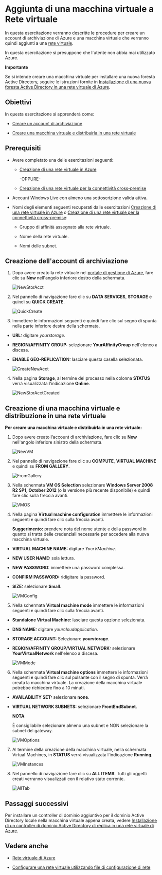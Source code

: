 <properties  linkid="manage-services-add-a-vm-to-a-virtual-network" urlDisplayName="Add a VM to virtual network" pageTitle="Add a virtual machine to a virtual network - Azure" metaKeywords="" description="A tutorial that teaches you how to create a storage account and virtual machine (VM) that you add to an Azure virtual network." metaCanonical="" services="virtual-machines,virtual-network" documentationCenter="" title="Add a Virtual Machine to a Virtual Network" authors="" solutions="" manager="" editor="" />

<h1>Aggiunta di una macchina virtuale a Rete virtuale</h1>

<!--SOMEWHERE IN THIS TUTORIAL I NEED TO XREF TO THE OTHER VMACHINE TUTORIAL -->

In questa esercitazione verranno descritte le procedure per creare un account di archiviazione di Azure e una macchina virtuale che verranno quindi aggiunti a una [rete virtuale][1].

In questa esercitazione si presuppone che l'utente non abbia mai utilizzato Azure.
 
<div  class="dev-callout"> 
<b>Importante</b>

<p>Se si intende creare una macchina virtuale per installare una nuova foresta Active Directory, seguire le istruzioni fornite in <a href="../active-directory-forest/">Installazione di una nuova foresta Active Directory in una rete virtuale di Azure</a>.</p>
</div>

## Obiettivi

In questa esercitazione si apprenderà come:

* [Creare un account di archiviazione](#CreateStorageAcct)

* [Creare una macchina virtuale e distribuirla in una rete virtuale](#CreateVM)

## Prerequisiti

* Avere completato una delle esercitazioni seguenti:
  
  * [Creazione di una rete virtuale in Azure](/en-us/manage/services/networking/create-a-virtual-network/)
    
    -OPPURE-
  * [Creazione di una rete virtuale per la connettività cross-premise](/en-us/manage/services/networking/cross-premises-connectivity/)

* Account Windows Live con almeno una sottoscrizione valida attiva.

* Nomi degli elementi seguenti recuperati dalle esercitazioni [Creazione di una rete virtuale in Azure](/en-us/manage/services/networking/create-a-virtual-network/) o [Creazione di una rete virtuale per la connettività cross-premise](/en-us/manage/services/networking/cross-premises-connectivity/):
  
  * Gruppo di affinità assegnato alla rete virtuale.
  
  * Nome della rete virtuale.
  
  * Nomi delle subnet.

## <a name="CreateStorageAcct">Creazione dell'account di archiviazione</a>

1.  Dopo avere creato la rete virtuale nel [portale di gestione di Azure][2], fare clic su **New** nell'angolo inferiore destro della schermata.
    
    ![NewStorAcct](./media/virtual-networks-add-virtual-machine/VNTut3_01_NewStorageAccount.png)

2.  Nel pannello di navigazione fare clic su **DATA SERVICES**, **STORAGE** e quindi su **QUICK CREATE**.
    
    ![QuickCreate](./media/virtual-networks-add-virtual-machine/VNTut3_02_StorageAcct_QuickCreate.png)

3.  Immettere le informazioni seguenti e quindi fare clic sul segno di spunta nella parte inferiore destra della schermata.

* **URL:** digitare *yourstorage*.

* **REGION/AFFINITY GROUP:** selezionare **YourAffinityGroup** nell'elenco a discesa.

* **ENABLE GEO-REPLICATION:** lasciare questa casella selezionata.
  
  ![CreateNewAcct](./media/virtual-networks-add-virtual-machine/VNTut3_03_CreateNewStorageAccount.png)

4.  Nella pagina **Storage**, al termine del processo nella colonna **STATUS** verrà visualizzata l'indicazione **Online**.
    
    ![NewStorAcctCreated](./media/virtual-networks-add-virtual-machine/VNTut3_04_NewStorageAcctCreated.png)


## <a name="CreateVM">Creazione di una macchina virtuale e distribuzione in una rete virtuale</a>
**Per creare una macchina virtuale e distribuirla in una rete virtuale:**

1.  Dopo avere creato l'account di archiviazione, fare clic su **New** nell'angolo inferiore sinistro della schermata.
    
    ![NewVM](./media/virtual-networks-add-virtual-machine/VNTut3_05_NewVM.png)

2.  Nel pannello di navigazione fare clic su **COMPUTE**, **VIRTUAL MACHINE** e quindi su **FROM GALLERY**.
    
    ![FromGallery](./media/virtual-networks-add-virtual-machine/VNTut3_06_VM_FromGallery.png)

3.  Nella schermata **VM OS Selection** selezionare **Windows Server 2008 R2 SP1, October 2012** (o la versione più recente disponibile) e quindi fare clic sulla freccia avanti.
    
    ![VMOS](./media/virtual-networks-add-virtual-machine/VNTut3_07_VMOSSelect_Win2008R2.png)

4.  Nella pagina **Virtual machine configuration** immettere le informazioni seguenti e quindi fare clic sulla freccia avanti. <!-- SHOULD WE TELL USERS TO WRITE DOWN USER NAME AND PASS?? -->
    
    **Suggerimento:** prendere nota del nome utente e della password in quanto si tratta delle credenziali necessarie per accedere alla nuova macchina virtuale.

* **VIRTUAL MACHINE NAME:** digitare *YourVMachine*.

* **NEW USER NAME:** sola lettura.

* **NEW PASSWORD:** immettere una password complessa.

* **CONFIRM PASSWORD:** ridigitare la password.

* **SIZE:** selezionare **Small**.
  
	![VMConfig](./media/virtual-networks-add-virtual-machine/VNTut3_08_VMConfig.png)

5.  Nella schermata **Virtual machine mode** immettere le informazioni seguenti e quindi fare clic sulla freccia avanti.

* **Standalone Virtual Machine:** lasciare questa opzione selezionata.

* **DNS NAME:** digitare *yourcloudapplication*.

* **STORAGE ACCOUNT:** Selezionare **yourstorage**.

* **REGION/AFFINITY GROUP/VIRTUAL NETWORK:** selezionare **YourVirtualNetwork** nell'elenco a discesa.
  
	![VMMode](./media/virtual-networks-add-virtual-machine/VNTut3_09_VMMode.png)

6.  Nella schermata **Virtual machine options** immettere le informazioni seguenti e quindi fare clic sul pulsante con il segno di spunta. Verrà creata la macchina virtuale. La creazione della macchina virtuale potrebbe richiedere fino a 10 minuti.
    <!-- CONFIRM HOW LONG IT CAN TAKE ON AVG FOR VMACHINE TO BE CREATED -->

* **AVAILABILITY SET:** selezionare **none**.

* **VIRTUAL NETWORK SUBNETS:** selezionare **FrontEndSubnet**.
  
	<div class="dev-callout" markdown="1">
	<b>NOTA</b>

	<p>È consigliabile selezionare almeno una subnet e NON selezionare la	subnet del gateway.</p>
	</div>
  
	![VMOptions](./media/virtual-networks-add-virtual-machine/VNTut3_10_VMOptions.png)

7.  Al termine della creazione della macchina virtuale, nella schermata Virtual Machines, in **STATUS** verrà visualizzata l'indicazione **Running**.
    
    ![VMInstances](./media/virtual-networks-add-virtual-machine/VNTut3_11_VMInstances.png)


8.  Nel pannello di navigazione fare clic su **ALL ITEMS**. Tutti gli oggetti creati verranno visualizzati con il relativo stato corrente.
    
    ![AllTab](./media/virtual-networks-add-virtual-machine/VNTut3_12_AllTab.png)

## Passaggi successivi
Per installare un controller di dominio aggiuntivo per il dominio Active Directory locale nella macchina virtuale appena creata, vedere [Installazione di un controller di dominio Active Directory di replica in una rete virtuale di Azure](/en-us/manage/services/networking/replica-domain-controller/).

## Vedere anche

* [Rete virtuale di Azure][1]

* [Configurare una rete virtuale utilizzando file di configurazione di rete][3]

<!-- LINKS -->

[1]: http://msdn.microsoft.com/it-it/library/windowsazure/jj156007.aspx
[2]: http://manage.windowsazure.com/
[3]: http://msdn.microsoft.com/it-it/library/windowsazure/jj156097.aspx